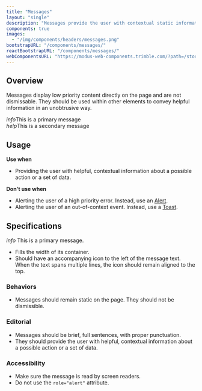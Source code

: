 ```yaml
---
title: "Messages"
layout: "single"
description: "Messages provide the user with contextual static information. They have a lower priority than an alert."
components: true
images:
  - "/img/components/headers/messages.png"
bootstrapURL: "/components/messages/"
reactBootstrapURL: "/components/messages/"
webComponentsURL: "https://modus-web-components.trimble.com/?path=/story/components-message--default"
---
```


## Overview

Messages display low priority content directly on the page and are not dismissable. They should be used within other elements to convey helpful information in an unobtrusive way.

<div class="d-flex flex-column">
  <div class="message message-primary">
    <i class="modus-icons notranslate">info</i>This is a primary message
  </div>
  <div class="message message-secondary">
    <i class="modus-icons notranslate">help</i>This is a secondary message
  </div>
  <!--
  <div class="message message-success">
    <i class="modus-icons notranslate">check_circle</i>This is a success message
  </div>
  <div class="message message-warning">
    <i class="modus-icons notranslate">warning</i>This is a warning message
  </div>
  <div class="message message-danger">
    <i class="material-icons notranslate">error</i>This is a danger message
  </div>
  -->
</div>

## Usage

**Use when**

- Providing the user with helpful, contextual information about a possible action or a set of data.

**Don't use when**

- Alerting the user of a high priority error. Instead, use an [Alert](/components/alerts/).
- Alerting the user of an out-of-context event. Instead, use a [Toast](/components/toasts/).

## Specifications

<div class="guide-example-block my-3">
  <div class="guide-sample bg-white">
    <div class="message message-primary m-0">
      <i class="modus-icons notranslate">info</i> This is a primary message.
    </div>
  </div>
</div>

- Fills the width of its container.
- Should have an accompanying icon to the left of the message text. When the text spans multiple lines, the icon should remain aligned to the top.

### Behaviors

- Messages should remain static on the page. They should not be dismissible.

### Editorial

- Messages should be brief, full sentences, with proper punctuation.
- They should provide the user with helpful, contextual information about a possible action or a set of data.

### Accessibility

- Make sure the message is read by screen readers.
- Do not use the `role="alert"` attribute.
